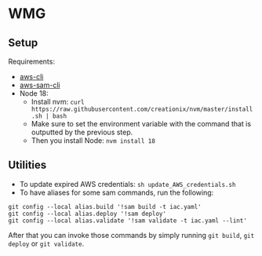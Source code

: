 # WMG

## Setup

Requirements:
- [aws-cli]( https://docs.aws.amazon.com/cli/latest/userguide/getting-started-install.html)
- [aws-sam-cli](https://docs.aws.amazon.com/serverless-application-model/latest/developerguide/install-sam-cli.html)
- Node 18:
  - Install nvm: `curl https://raw.githubusercontent.com/creationix/nvm/master/install.sh | bash`
  - Make sure to set the environment variable with the command that is outputted by the previous step.
  - Then you install Node: `nvm install 18`

## Utilities

- To update expired AWS credentials: `sh update_AWS_credentials.sh`
- To have aliases for some sam commands, run the following:
```
git config --local alias.build '!sam build -t iac.yaml'
git config --local alias.deploy '!sam deploy'
git config --local alias.validate '!sam validate -t iac.yaml --lint'
```
After that you can invoke those commands by simply running `git build`, `git deploy` or `git validate`.
